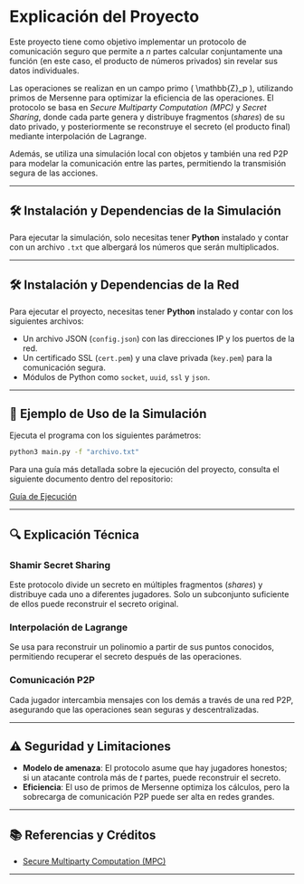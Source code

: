 # Explicación del Proyecto

Este proyecto tiene como objetivo implementar un protocolo de comunicación seguro que permite a *n* partes calcular conjuntamente una función (en este caso, el producto de números privados) sin revelar sus datos individuales.

Las operaciones se realizan en un campo primo \( \mathbb{Z}_p \), utilizando primos de Mersenne para optimizar la eficiencia de las operaciones. El protocolo se basa en *Secure Multiparty Computation (MPC)* y *Secret Sharing*, donde cada parte genera y distribuye fragmentos (*shares*) de su dato privado, y posteriormente se reconstruye el secreto (el producto final) mediante interpolación de Lagrange.

Además, se utiliza una simulación local con objetos y también una red P2P para modelar la comunicación entre las partes, permitiendo la transmisión segura de las acciones.

---

## 🛠 Instalación y Dependencias de la Simulación 

Para ejecutar la simulación, solo necesitas tener **Python** instalado y contar con un archivo `.txt` que albergará los números que serán multiplicados.

---

## 🛠 Instalación y Dependencias de la Red

Para ejecutar el proyecto, necesitas tener **Python** instalado y contar con los siguientes archivos:

- Un archivo JSON (`config.json`) con las direcciones IP y los puertos de la red.
- Un certificado SSL (`cert.pem`) y una clave privada (`key.pem`) para la comunicación segura.
- Módulos de Python como `socket`, `uuid`, `ssl` y `json`.

---

## 🚀 Ejemplo de Uso de la Simulación

Ejecuta el programa con los siguientes parámetros:

```bash
python3 main.py -f "archivo.txt"
```

Para una guía más detallada sobre la ejecución del proyecto, consulta el siguiente documento dentro del repositorio:

[Guía de Ejecución](./docs//Guia_de_Usuario.pdf)

---

## 🔍 Explicación Técnica

### **Shamir Secret Sharing**
Este protocolo divide un secreto en múltiples fragmentos (*shares*) y distribuye cada uno a diferentes jugadores. Solo un subconjunto suficiente de ellos puede reconstruir el secreto original.

### **Interpolación de Lagrange**
Se usa para reconstruir un polinomio a partir de sus puntos conocidos, permitiendo recuperar el secreto después de las operaciones.

### **Comunicación P2P**
Cada jugador intercambia mensajes con los demás a través de una red P2P, asegurando que las operaciones sean seguras y descentralizadas.

---

## ⚠️ Seguridad y Limitaciones

- **Modelo de amenaza**: El protocolo asume que hay jugadores honestos; si un atacante controla más de *t* partes, puede reconstruir el secreto.
- **Eficiencia**: El uso de primos de Mersenne optimiza los cálculos, pero la sobrecarga de comunicación P2P puede ser alta en redes grandes.

---

## 📚 Referencias y Créditos

- [Secure Multiparty Computation (MPC)](https://g.co/kgs/gPa7VQn)

---


